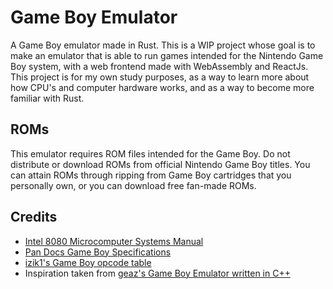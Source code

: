 # Game Boy Emulator

A Game Boy emulator made in Rust. This is a WIP project whose goal is to make an emulator that is able to run games intended for the Nintendo Game Boy system, with a web frontend made with WebAssembly and ReactJs. This project is for my own study purposes, as a way to learn more about how CPU's and computer hardware works, and as a way to become more familiar with Rust.

## ROMs

This emulator requires ROM files intended for the Game Boy. Do not distribute or download ROMs from official Nintendo Game Boy titles. You can attain ROMs through ripping from Game Boy cartridges that you personally own, or you can download free fan-made ROMs. 

## Credits
- [Intel 8080 Microcomputer Systems Manual](http://bitsavers.trailing-edge.com/components/intel/MCS80/98-153B_Intel_8080_Microcomputer_Systems_Users_Manual_197509.pdf)
- [Pan Docs Game Boy Specifications](http://bgb.bircd.org/pandocs.htm)
- [izik1's Game Boy opcode table](https://izik1.github.io/gbops/)
- Inspiration taken from [geaz's Game Boy Emulator written in C++](https://github.com/geaz/emu-gameboy)